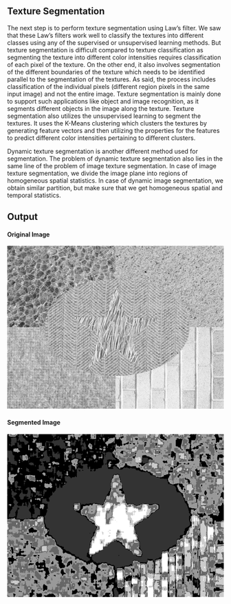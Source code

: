 ## Texture Segmentation

The next step is to perform texture segmentation using Law’s filter. We saw that these Law’s filters work well to classify the textures into different classes using any of the supervised or unsupervised learning methods. But texture segmentation is difficult compared to texture classification as segmenting the texture into different color intensities requires classification of each pixel of the texture. On the other end, it also involves segmentation of the different boundaries of the texture which needs to be identified parallel to the segmentation of the textures. As said, the process includes classification of the individual pixels (different region pixels in the same input image) and not the entire image. Texture segmentation is mainly done to support such applications like object and image recognition, as it segments different objects in the image along the texture. Texture segmentation also utilizes the unsupervised learning to segment the textures. It uses the K-Means clustering which clusters the textures by generating feature vectors and then utilizing the properties for the features to predict different color intensities pertaining to different clusters.

Dynamic texture segmentation is another different method used for segmentation. The problem of dynamic texture segmentation also lies in the same line of the problem of image texture segmentation. In case of image texture segmentation, we divide the image plane into regions of homogeneous spatial statistics. In case of dynamic image segmentation, we obtain similar partition, but make sure that we get homogeneous spatial and temporal statistics.

## Output 

#### Original Image 

![](images/ori.png)

#### Segmented Image 

![](images/output.png)

